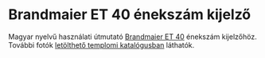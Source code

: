 # Brandmaier ET 40 énekszám kijelző

Magyar nyelvű használati útmutató [Brandmaier ET 40](https://brandmaier.com/produkte/produkte-fuer-kirchen/kirchenliedanzeigen-2/) énekszám kijelzőhöz. További fotók [letölthető templomi katalógusban](https://brandmaier.com/wp-content/uploads/2020/07/Kirchenliedanzeigen.pdf) láthatók.
